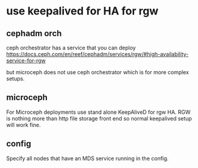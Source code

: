 # use keepalived for HA for rgw

## cephadm orch

ceph orchestrator has a service that you can deploy
<https://docs.ceph.com/en/reef/cephadm/services/rgw/#high-availability-service-for-rgw>

but microceph does not use ceph orchestrator which is for more complex setups.

## microceph

For Microceph deployments use stand alone KeepAliveD for rgw HA.  RGW is nothing more than http file storage front end so normal keepalived setup will work fine.

## config

Specify all nodes that have an MDS service running in the config.
